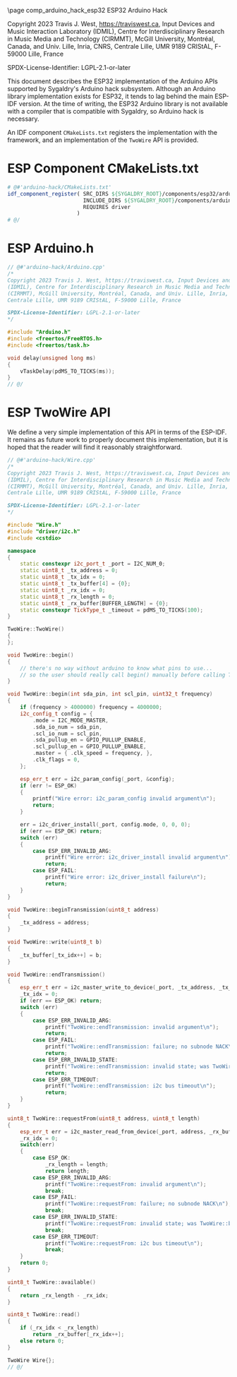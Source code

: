 \page comp_arduino_hack_esp32 ESP32 Arduino Hack

Copyright 2023 Travis J. West, https://traviswest.ca, Input Devices and Music Interaction Laboratory
(IDMIL), Centre for Interdisciplinary Research in Music Media and Technology
(CIRMMT), McGill University, Montréal, Canada, and Univ. Lille, Inria, CNRS,
Centrale Lille, UMR 9189 CRIStAL, F-59000 Lille, France

SPDX-License-Identifier: LGPL-2.1-or-later

This document describes the ESP32 implementation of the Arduino APIs supported
by Sygaldry's Arduino hack subsystem. Although an Arduino library implementation
exists for ESP32, it tends to lag behind the main ESP-IDF version. At the time
of writing, the ESP32 Arduino library is not available with a compiler that is
compatible with Sygaldry, so Arduino hack is necessary.

An IDF component `CMakeLists.txt` registers
the implementation with the framework, and an implementation of the `TwoWire`
API is provided.

# ESP Component CMakeLists.txt

```cmake
# @#'arduino-hack/CMakeLists.txt'
idf_component_register( SRC_DIRS ${SYGALDRY_ROOT}/components/esp32/arduino-hack
                        INCLUDE_DIRS ${SYGALDRY_ROOT}/components/arduino-hack
                        REQUIRES driver
                      )
# @/
```

# ESP Arduino.h

```cpp
// @#'arduino-hack/Arduino.cpp'
/*
Copyright 2023 Travis J. West, https://traviswest.ca, Input Devices and Music Interaction Laboratory
(IDMIL), Centre for Interdisciplinary Research in Music Media and Technology
(CIRMMT), McGill University, Montréal, Canada, and Univ. Lille, Inria, CNRS,
Centrale Lille, UMR 9189 CRIStAL, F-59000 Lille, France

SPDX-License-Identifier: LGPL-2.1-or-later
*/

#include "Arduino.h"
#include <freertos/FreeRTOS.h>
#include <freertos/task.h>

void delay(unsigned long ms)
{
	vTaskDelay(pdMS_TO_TICKS(ms));
}
// @/
```

# ESP TwoWire API

We define a very simple implementation of this API in terms of the ESP-IDF.
It remains as future work to properly document this implementation, but it
is hoped that the reader will find it reasonably straightforward.

```cpp
// @#'arduino-hack/Wire.cpp'
/*
Copyright 2023 Travis J. West, https://traviswest.ca, Input Devices and Music Interaction Laboratory
(IDMIL), Centre for Interdisciplinary Research in Music Media and Technology
(CIRMMT), McGill University, Montréal, Canada, and Univ. Lille, Inria, CNRS,
Centrale Lille, UMR 9189 CRIStAL, F-59000 Lille, France

SPDX-License-Identifier: LGPL-2.1-or-later
*/

#include "Wire.h"
#include "driver/i2c.h"
#include <cstdio>

namespace
{
	static constexpr i2c_port_t _port = I2C_NUM_0;
	static uint8_t _tx_address = 0;
	static uint8_t _tx_idx = 0;
	static uint8_t _tx_buffer[4] = {0};
	static uint8_t _rx_idx = 0;
	static uint8_t _rx_length = 0;
	static uint8_t _rx_buffer[BUFFER_LENGTH] = {0};
	static constexpr TickType_t _timeout = pdMS_TO_TICKS(100);
}

TwoWire::TwoWire()
{
};

void TwoWire::begin()
{
	// there's no way without arduino to know what pins to use...
	// so the user should really call begin() manually before calling Trill::begin()...
}

void TwoWire::begin(int sda_pin, int scl_pin, uint32_t frequency)
{
	if (frequency > 4000000) frequency = 4000000;
	i2c_config_t config = {
		.mode = I2C_MODE_MASTER,
		.sda_io_num = sda_pin,
		.scl_io_num = scl_pin,
		.sda_pullup_en = GPIO_PULLUP_ENABLE,
		.scl_pullup_en = GPIO_PULLUP_ENABLE,
		.master = { .clk_speed = frequency, },
		.clk_flags = 0,
	};

	esp_err_t err = i2c_param_config(_port, &config);
	if (err != ESP_OK)
	{
		printf("Wire error: i2c_param_config invalid argument\n");
		return;
	}

	err = i2c_driver_install(_port, config.mode, 0, 0, 0);
	if (err == ESP_OK) return;
	switch (err)
	{
		case ESP_ERR_INVALID_ARG:
			printf("Wire error: i2c_driver_install invalid argument\n");
			return;
		case ESP_FAIL:
			printf("Wire error: i2c_driver_install failure\n");
			return;
	}
}

void TwoWire::beginTransmission(uint8_t address)
{
	_tx_address = address;
}

void TwoWire::write(uint8_t b)
{
	_tx_buffer[_tx_idx++] = b;
}

void TwoWire::endTransmission()
{
	esp_err_t err = i2c_master_write_to_device(_port, _tx_address, _tx_buffer, _tx_idx, _timeout);
	_tx_idx = 0;
	if (err == ESP_OK) return;
	switch (err)
	{
		case ESP_ERR_INVALID_ARG:
			printf("TwoWire::endTransmission: invalid argument\n");
			return;
		case ESP_FAIL:
			printf("TwoWire::endTransmission: failure; no subnode NACK\n");
			return;
		case ESP_ERR_INVALID_STATE:
			printf("TwoWire::endTransmission: invalid state; was TwoWire::begin() called successfully?\n");
			return;
		case ESP_ERR_TIMEOUT:
			printf("TwoWire::endTransmission: i2c bus timeout\n");
			return;
	}
}

uint8_t TwoWire::requestFrom(uint8_t address, uint8_t length)
{
	esp_err_t err = i2c_master_read_from_device(_port, address, _rx_buffer, length, _timeout);
	_rx_idx = 0;
	switch(err)
	{
		case ESP_OK:
			_rx_length = length;
			return length;
		case ESP_ERR_INVALID_ARG:
			printf("TwoWire::requestFrom: invalid argument\n");
			break;
		case ESP_FAIL:
			printf("TwoWire::requestFrom: failure; no subnode NACK\n");
			break;
		case ESP_ERR_INVALID_STATE:
			printf("TwoWire::requestFrom: invalid state; was TwoWire::begin() called successfully?\n");
			break;
		case ESP_ERR_TIMEOUT:
			printf("TwoWire::requestFrom: i2c bus timeout\n");
			break;
	}
	return 0;
}

uint8_t TwoWire::available()
{
	return _rx_length - _rx_idx;
}

uint8_t TwoWire::read()
{
	if (_rx_idx < _rx_length)
		return _rx_buffer[_rx_idx++];
	else return 0;
}

TwoWire Wire{};
// @/
```

